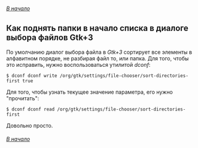 ###### [В начало](../index.md)

## Как поднять папки в начало списка в диалоге выбора файлов Gtk+3

По умолчанию диалог выбора файла в *Gtk+3* сортирует все элементы в алфавитном порядке, не разбирая файл то, или папка. Для того, чтобы это исправить, нужно воспользоваться утилитой *dconf*:

```
$ dconf dconf write /org/gtk/settings/file-chooser/sort-directories-first true
```

Для того, чтобы узнать текущее значение параметра, его нужно "прочитать":

```
$ dconf dconf read /org/gtk/settings/file-chooser/sort-directories-first
```

Довольно просто.

###### [В начало](../index.md)
